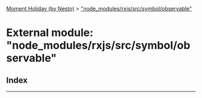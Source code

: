[Moment Holiday (by Nesto)](../README.md) > ["node_modules/rxjs/src/symbol/observable"](../modules/_node_modules_rxjs_src_symbol_observable_.md)

# External module: "node_modules/rxjs/src/symbol/observable"

## Index

---

